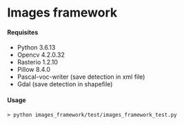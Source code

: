# Images framework

#### Requisites
- Python 3.6.13
- Opencv 4.2.0.32
- Rasterio 1.2.10
- Pillow 8.4.0
- Pascal-voc-writer (save detection in xml file)
- Gdal (save detection in shapefile)

#### Usage
```
> python images_framework/test/images_framework_test.py
```
